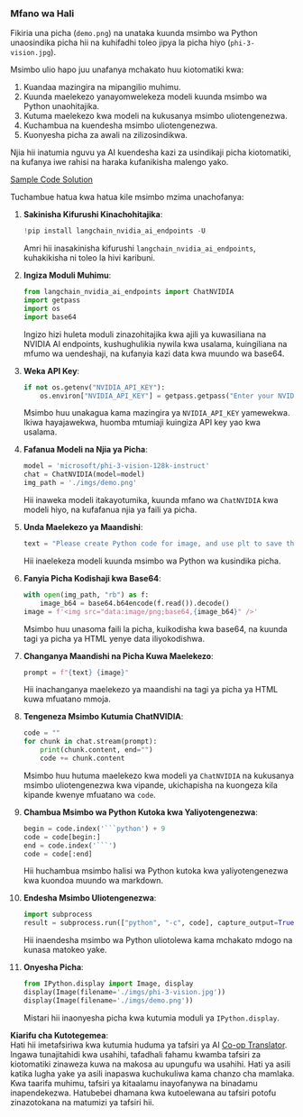 <!--
CO_OP_TRANSLATOR_METADATA:
{
  "original_hash": "a8de701a2f1eb12b1f82432288d709cf",
  "translation_date": "2025-07-17T04:58:06+00:00",
  "source_file": "md/02.Application/04.Vision/Phi3/E2E_Nvidia_NIM_Vision.md",
  "language_code": "sw"
}
-->
### Mfano wa Hali

Fikiria una picha (`demo.png`) na unataka kuunda msimbo wa Python unaosindika picha hii na kuhifadhi toleo jipya la picha hiyo (`phi-3-vision.jpg`).

Msimbo ulio hapo juu unafanya mchakato huu kiotomatiki kwa:

1. Kuandaa mazingira na mipangilio muhimu.
2. Kuunda maelekezo yanayomwelekeza modeli kuunda msimbo wa Python unaohitajika.
3. Kutuma maelekezo kwa modeli na kukusanya msimbo uliotengenezwa.
4. Kuchambua na kuendesha msimbo uliotengenezwa.
5. Kuonyesha picha za awali na zilizosindikwa.

Njia hii inatumia nguvu ya AI kuendesha kazi za usindikaji picha kiotomatiki, na kufanya iwe rahisi na haraka kufanikisha malengo yako.

[Sample Code Solution](../../../../../../code/06.E2E/E2E_Nvidia_NIM_Phi3_Vision.ipynb)

Tuchambue hatua kwa hatua kile msimbo mzima unachofanya:

1. **Sakinisha Kifurushi Kinachohitajika**:
    ```python
    !pip install langchain_nvidia_ai_endpoints -U
    ```
    Amri hii inasakinisha kifurushi `langchain_nvidia_ai_endpoints`, kuhakikisha ni toleo la hivi karibuni.

2. **Ingiza Moduli Muhimu**:
    ```python
    from langchain_nvidia_ai_endpoints import ChatNVIDIA
    import getpass
    import os
    import base64
    ```
    Ingizo hizi huleta moduli zinazohitajika kwa ajili ya kuwasiliana na NVIDIA AI endpoints, kushughulikia nywila kwa usalama, kuingiliana na mfumo wa uendeshaji, na kufanyia kazi data kwa muundo wa base64.

3. **Weka API Key**:
    ```python
    if not os.getenv("NVIDIA_API_KEY"):
        os.environ["NVIDIA_API_KEY"] = getpass.getpass("Enter your NVIDIA API key: ")
    ```
    Msimbo huu unakagua kama mazingira ya `NVIDIA_API_KEY` yamewekwa. Ikiwa hayajawekwa, huomba mtumiaji kuingiza API key yao kwa usalama.

4. **Fafanua Modeli na Njia ya Picha**:
    ```python
    model = 'microsoft/phi-3-vision-128k-instruct'
    chat = ChatNVIDIA(model=model)
    img_path = './imgs/demo.png'
    ```
    Hii inaweka modeli itakayotumika, kuunda mfano wa `ChatNVIDIA` kwa modeli hiyo, na kufafanua njia ya faili ya picha.

5. **Unda Maelekezo ya Maandishi**:
    ```python
    text = "Please create Python code for image, and use plt to save the new picture under imgs/ and name it phi-3-vision.jpg."
    ```
    Hii inaelekeza modeli kuunda msimbo wa Python wa kusindika picha.

6. **Fanyia Picha Kodishaji kwa Base64**:
    ```python
    with open(img_path, "rb") as f:
        image_b64 = base64.b64encode(f.read()).decode()
    image = f'<img src="data:image/png;base64,{image_b64}" />'
    ```
    Msimbo huu unasoma faili la picha, kuikodisha kwa base64, na kuunda tagi ya picha ya HTML yenye data iliyokodishwa.

7. **Changanya Maandishi na Picha Kuwa Maelekezo**:
    ```python
    prompt = f"{text} {image}"
    ```
    Hii inachanganya maelekezo ya maandishi na tagi ya picha ya HTML kuwa mfuatano mmoja.

8. **Tengeneza Msimbo Kutumia ChatNVIDIA**:
    ```python
    code = ""
    for chunk in chat.stream(prompt):
        print(chunk.content, end="")
        code += chunk.content
    ```
    Msimbo huu hutuma maelekezo kwa modeli ya `ChatNVIDIA` na kukusanya msimbo uliotengenezwa kwa vipande, ukichapisha na kuongeza kila kipande kwenye mfuatano wa `code`.

9. **Chambua Msimbo wa Python Kutoka kwa Yaliyotengenezwa**:
    ```python
    begin = code.index('```python') + 9
    code = code[begin:]
    end = code.index('```')
    code = code[:end]
    ```
    Hii huchambua msimbo halisi wa Python kutoka kwa yaliyotengenezwa kwa kuondoa muundo wa markdown.

10. **Endesha Msimbo Uliotengenezwa**:
    ```python
    import subprocess
    result = subprocess.run(["python", "-c", code], capture_output=True)
    ```
    Hii inaendesha msimbo wa Python uliotolewa kama mchakato mdogo na kunasa matokeo yake.

11. **Onyesha Picha**:
    ```python
    from IPython.display import Image, display
    display(Image(filename='./imgs/phi-3-vision.jpg'))
    display(Image(filename='./imgs/demo.png'))
    ```
    Mistari hii inaonyesha picha kwa kutumia moduli ya `IPython.display`.

**Kiarifu cha Kutotegemea**:  
Hati hii imetafsiriwa kwa kutumia huduma ya tafsiri ya AI [Co-op Translator](https://github.com/Azure/co-op-translator). Ingawa tunajitahidi kwa usahihi, tafadhali fahamu kwamba tafsiri za kiotomatiki zinaweza kuwa na makosa au upungufu wa usahihi. Hati ya asili katika lugha yake ya asili inapaswa kuchukuliwa kama chanzo cha mamlaka. Kwa taarifa muhimu, tafsiri ya kitaalamu inayofanywa na binadamu inapendekezwa. Hatubebei dhamana kwa kutoelewana au tafsiri potofu zinazotokana na matumizi ya tafsiri hii.